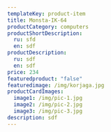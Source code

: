 ```yaml
---
templateKey: product-item
title: Monsta-IK-64
productCategory: computers
productShortDescription:
  ru: sfd
  en: sdf
productDescription:
  ru: sdf
  en: sdf
price: 234
featuredproduct: "false"
featuredimage: /img/korjaga.jpg
productCardImages:
  image1: /img/pic-1.jpg
  image2: /img/pic-2.jpg
  image3: /img/pic-3.jpg
description: sdf
---
```

